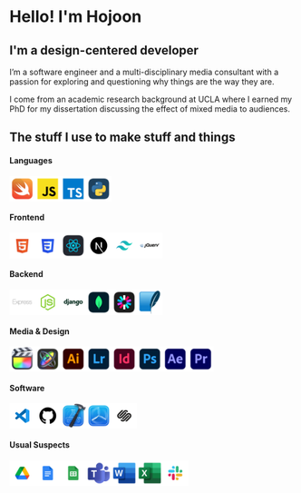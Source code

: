 # Hello! I'm Hojoon

## I'm a design-centered developer

<p>
I’m a software engineer and a multi-disciplinary media consultant with a passion for exploring and questioning why things are the way they are.
</p>
<p>
I come from an academic research background at UCLA where I earned my PhD for my dissertation discussing the effect of mixed media to audiences.
</p>

## The stuff I use to make stuff and things

#### Languages

<div style="display: flex; flex-wrap: wrap">
<img style=" width: 45px; height: 45px" src='./assets/icons/swift.png' alt="swift">
<img style=" width: 45px; height: 45px" src='./assets/icons/javascript.png' alt="javascript">
<img style=" width: 45px; height: 45px" src='./assets/icons/typescript.png' alt="typescript">
<img style=" width: 45px; height: 45px" src='./assets/icons/python.png' alt="python">
</div>

#### Frontend

<div style="display: flex; flex-wrap: wrap">
<img style=" width: 45px; height: 45px" src='./assets/icons/html5.png' alt="html5">
<img style=" width: 45px; height: 45px" src='./assets/icons/css3.png' alt="css3">
<img style=" width: 45px; height: 45px" src='./assets/icons/react.png' alt="react">
<img style=" width: 45px; height: 45px" src='./assets/icons/nextjs.png' alt="nextjs">
<img style=" width: 45px; height: 45px" src='./assets/icons/tailwind.png' alt="tailwind">
<img style=" width: 45px; height: 45px" src='./assets/icons/jquery.png' alt="jquery">
</div>

#### Backend

<div style="display: flex; flex-wrap: wrap">
<img style=" width: 45px; height: 45px" src='./assets/icons/express.png' alt="express" >
<img style=" width: 45px; height: 45px" src='./assets/icons/nodejs.png' alt="nodejs" >
<img style=" width: 45px; height: 45px" src='./assets/icons/django.png' alt="django" >
<img style=" width: 45px; height: 45px" src='./assets/icons/mongodb.png' alt="mongodb">
<img style=" width: 45px; height: 45px" src='./assets/icons/jwt.png' alt="jwt">
<img style=" width: 45px; height: 45px" src='./assets/icons/sqlite.png' alt="sqlite">
</div>

#### Media & Design

<div style="display: flex; flex-wrap: wrap">
<img style=" width: 45px; height: 45px" src='./assets/icons/finalcutpro.png' alt="finalcutpro">
<img style=" width: 45px; height: 45px" src='./assets/icons/motion.png' alt="motion">
<img style=" width: 45px; height: 45px" src='./assets/icons/adobeillustrator.png' alt="adobeillustrator">
<img style=" width: 45px; height: 45px" src='./assets/icons/adobelightroom.png' alt="adobelightroom">
<img style=" width: 45px; height: 45px" src='./assets/icons/adobeindesign.png' alt="adobeindesign">
<img style=" width: 45px; height: 45px" src='./assets/icons/adobephotoshop.png' alt="adobephotoshop">
<img style=" width: 45px; height: 45px" src='./assets/icons/adobeaftereffects.png' alt="adobeaftereffects">
<img style=" width: 45px; height: 45px" src='./assets/icons/adobepremiere.png' alt="adobepremiere">
</div>

#### Software

<div style="display: flex; flex-wrap: wrap">
<img style=" width: 45px; height: 45px" src='./assets/icons/vscode.png' alt="vscode">
<img style=" width: 45px; height: 45px" src='./assets/icons/github.png' alt="github">
<img style=" width: 45px; height: 45px" src='./assets/icons/xcode.png' alt="xcode">
<img style=" width: 45px; height: 45px" src='./assets/icons/testflight.png' alt="testflight">
<img style=" width: 45px; height: 45px" src='./assets/icons/squarespace.png' alt="squarespace">
</div>

#### Usual Suspects

<div style="display: flex; flex-wrap: wrap">
<img style=" width: 45px; height: 45px" src='./assets/icons/googledrive.png' alt="googledrive">
<img style=" width: 45px; height: 45px" src='./assets/icons/googledocs.png' alt="googledocs">
<img style=" width: 45px; height: 45px" src='./assets/icons/googlesheets.png' alt="googlesheets">
<img style=" width: 45px; height: 45px" src='./assets/icons/msteams.png' alt="msteams">
<img style=" width: 45px; height: 45px" src='./assets/icons/msword.png' alt="msworde">
<img style=" width: 45px; height: 45px" src='./assets/icons/msexcel.png' alt="msexcel">
<img style=" width: 45px; height: 45px" src='./assets/icons/slack.png' alt="slack">
</div>
